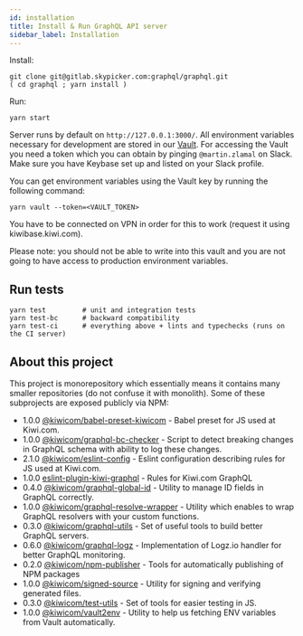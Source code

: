 ```yaml
---
id: installation
title: Install & Run GraphQL API server
sidebar_label: Installation
---
```


Install:

```text
git clone git@gitlab.skypicker.com:graphql/graphql.git
( cd graphql ; yarn install )
```

Run:

```text
yarn start
```

Server runs by default on `http://127.0.0.1:3000/`. All environment variables necessary for development are stored in our [Vault](https://confluence.kiwi.com/display/PT/Vault). For accessing the Vault you need a token which you can obtain by pinging `@martin.zlamal` on Slack. Make sure you have Keybase set up and listed on your Slack profile.

You can get environment variables using the Vault key by running the following command:

```
yarn vault --token=<VAULT_TOKEN>
```

You have to be connected on VPN in order for this to work (request it using kiwibase.kiwi.com).

Please note: you should not be able to write into this vault and you are not going to have access to production environment variables.

## Run tests

```text
yarn test         # unit and integration tests
yarn test-bc      # backward compatibility
yarn test-ci      # everything above + lints and typechecks (runs on the CI server)
```

## About this project

This project is monorepository which essentially means it contains many smaller repositories (do not confuse it with monolith). Some of these subprojects are exposed publicly via NPM:

<!-- AUTOMATOR:1 -->

- 1.0.0 [@kiwicom/babel-preset-kiwicom](https://gitlab.skypicker.com/graphql/graphql/tree/master/src/packages/babel-preset-kiwicom) - Babel preset for JS used at Kiwi.com.
- 1.0.0 [@kiwicom/graphql-bc-checker](https://gitlab.skypicker.com/graphql/graphql/tree/master/src/packages/bc-checker) - Script to detect breaking changes in GraphQL schema with ability to log these changes.
- 2.1.0 [@kiwicom/eslint-config](https://gitlab.skypicker.com/graphql/graphql/tree/master/src/packages/eslint-config-kiwicom) - Eslint configuration describing rules for JS used at Kiwi.com.
- 1.0.0 [eslint-plugin-kiwi-graphql](https://gitlab.skypicker.com/graphql/graphql/tree/master/src/packages/eslint-plugin-kiwi-graphql) - Rules for Kiwi.com GraphQL
- 0.4.0 [@kiwicom/graphql-global-id](https://gitlab.skypicker.com/graphql/graphql/tree/master/src/packages/global-id) - Utility to manage ID fields in GraphQL correctly.
- 1.0.0 [@kiwicom/graphql-resolve-wrapper](https://gitlab.skypicker.com/graphql/graphql/tree/master/src/packages/graphql-resolve-wrapper) - Utility which enables to wrap GraphQL resolvers with your custom functions.
- 0.3.0 [@kiwicom/graphql-utils](https://gitlab.skypicker.com/graphql/graphql/tree/master/src/packages/graphql-utils) - Set of useful tools to build better GraphQL servers.
- 0.6.0 [@kiwicom/graphql-logz](https://gitlab.skypicker.com/graphql/graphql/tree/master/src/packages/logz) - Implementation of Logz.io handler for better GraphQL monitoring.
- 0.2.0 [@kiwicom/npm-publisher](https://gitlab.skypicker.com/graphql/graphql/tree/master/src/packages/npm-publisher) - Tools for automatically publishing of NPM packages
- 1.0.0 [@kiwicom/signed-source](https://gitlab.skypicker.com/graphql/graphql/tree/master/src/packages/signed-source) - Utility for signing and verifying generated files.
- 0.3.0 [@kiwicom/test-utils](https://gitlab.skypicker.com/graphql/graphql/tree/master/src/packages/test-utils) - Set of tools for easier testing in JS.
- 1.0.0 [@kiwicom/vault2env](https://gitlab.skypicker.com/graphql/graphql/tree/master/src/packages/vault2env) - Utility to help us fetching ENV variables from Vault automatically.

<!-- /AUTOMATOR:1 -->
